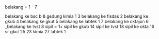 belakang = 1 - 7

belakang ke bsc b & gedung kimia 1 3
belakang ke fisdas 2
belakang ke gkub 4
belakang ke gkut 5
belakang ke labtek 1 7
belakang ke oktajon 6 
_belakang ke tvst 8
sipil = 1+
sipil ke gkub 14
sipil ke tvst 18
sipil ke okta 16
sr 
gkut 25
23 kimia 
27 labtek 1
